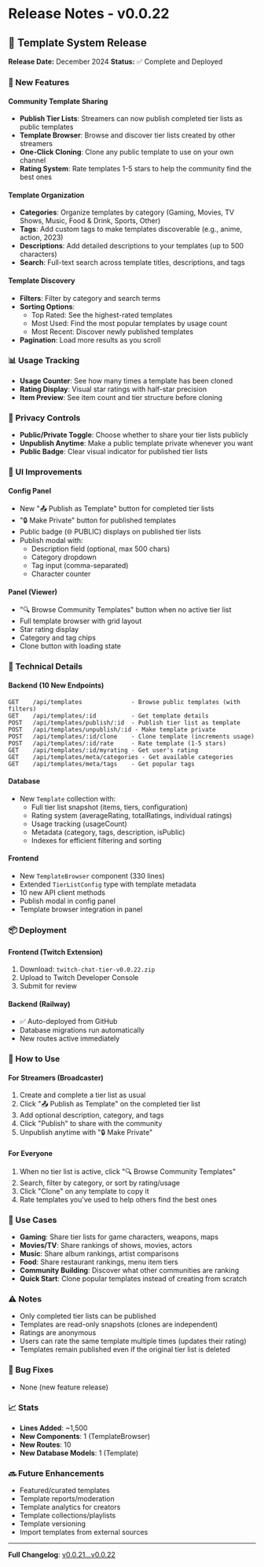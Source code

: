 # Release Notes - v0.0.22

## 🎉 Template System Release

**Release Date:** December 2024
**Status:** ✅ Complete and Deployed

### 🌟 New Features

#### Community Template Sharing
- **Publish Tier Lists**: Streamers can now publish completed tier lists as public templates
- **Template Browser**: Browse and discover tier lists created by other streamers
- **One-Click Cloning**: Clone any public template to use on your own channel
- **Rating System**: Rate templates 1-5 stars to help the community find the best ones

#### Template Organization
- **Categories**: Organize templates by category (Gaming, Movies, TV Shows, Music, Food & Drink, Sports, Other)
- **Tags**: Add custom tags to make templates discoverable (e.g., anime, action, 2023)
- **Descriptions**: Add detailed descriptions to your templates (up to 500 characters)
- **Search**: Full-text search across template titles, descriptions, and tags

#### Template Discovery
- **Filters**: Filter by category and search terms
- **Sorting Options**:
  - Top Rated: See the highest-rated templates
  - Most Used: Find the most popular templates by usage count
  - Most Recent: Discover newly published templates
- **Pagination**: Load more results as you scroll

### 📊 Usage Tracking
- **Usage Counter**: See how many times a template has been cloned
- **Rating Display**: Visual star ratings with half-star precision
- **Item Preview**: See item count and tier structure before cloning

### 🔐 Privacy Controls
- **Public/Private Toggle**: Choose whether to share your tier lists publicly
- **Unpublish Anytime**: Make a public template private whenever you want
- **Public Badge**: Clear visual indicator for published tier lists

### 🎨 UI Improvements

#### Config Panel
- New "📤 Publish as Template" button for completed tier lists
- "🔒 Make Private" button for published templates
- Public badge (🌐 PUBLIC) displays on published tier lists
- Publish modal with:
  - Description field (optional, max 500 chars)
  - Category dropdown
  - Tag input (comma-separated)
  - Character counter

#### Panel (Viewer)
- "🔍 Browse Community Templates" button when no active tier list
- Full template browser with grid layout
- Star rating display
- Category and tag chips
- Clone button with loading state

### 🔧 Technical Details

#### Backend (10 New Endpoints)
```
GET    /api/templates              - Browse public templates (with filters)
GET    /api/templates/:id          - Get template details
POST   /api/templates/publish/:id  - Publish tier list as template
POST   /api/templates/unpublish/:id - Make template private
POST   /api/templates/:id/clone    - Clone template (increments usage)
POST   /api/templates/:id/rate     - Rate template (1-5 stars)
GET    /api/templates/:id/myrating - Get user's rating
GET    /api/templates/meta/categories - Get available categories
GET    /api/templates/meta/tags    - Get popular tags
```

#### Database
- New `Template` collection with:
  - Full tier list snapshot (items, tiers, configuration)
  - Rating system (averageRating, totalRatings, individual ratings)
  - Usage tracking (usageCount)
  - Metadata (category, tags, description, isPublic)
  - Indexes for efficient filtering and sorting

#### Frontend
- New `TemplateBrowser` component (330 lines)
- Extended `TierListConfig` type with template metadata
- 10 new API client methods
- Publish modal in config panel
- Template browser integration in panel

### 📦 Deployment

#### Frontend (Twitch Extension)
1. Download: `twitch-chat-tier-v0.0.22.zip`
2. Upload to Twitch Developer Console
3. Submit for review

#### Backend (Railway)
- ✅ Auto-deployed from GitHub
- Database migrations run automatically
- New routes active immediately

### 🚀 How to Use

#### For Streamers (Broadcaster)
1. Create and complete a tier list as usual
2. Click "📤 Publish as Template" on the completed tier list
3. Add optional description, category, and tags
4. Click "Publish" to share with the community
5. Unpublish anytime with "🔒 Make Private"

#### For Everyone
1. When no tier list is active, click "🔍 Browse Community Templates"
2. Search, filter by category, or sort by rating/usage
3. Click "Clone" on any template to copy it
4. Rate templates you've used to help others find the best ones

### 🎯 Use Cases
- **Gaming**: Share tier lists for game characters, weapons, maps
- **Movies/TV**: Share rankings of shows, movies, actors
- **Music**: Share album rankings, artist comparisons
- **Food**: Share restaurant rankings, menu item tiers
- **Community Building**: Discover what other communities are ranking
- **Quick Start**: Clone popular templates instead of creating from scratch

### ⚠️ Notes
- Only completed tier lists can be published
- Templates are read-only snapshots (clones are independent)
- Ratings are anonymous
- Users can rate the same template multiple times (updates their rating)
- Templates remain published even if the original tier list is deleted

### 🐛 Bug Fixes
- None (new feature release)

### 📈 Stats
- **Lines Added**: ~1,500
- **New Components**: 1 (TemplateBrowser)
- **New Routes**: 10
- **New Database Models**: 1 (Template)

### 🔜 Future Enhancements
- Featured/curated templates
- Template reports/moderation
- Template analytics for creators
- Template collections/playlists
- Template versioning
- Import templates from external sources

---

**Full Changelog**: [v0.0.21...v0.0.22](https://github.com/Matt-Forsyth/twitch-chat-tier/compare/v0.0.21...v0.0.22)
